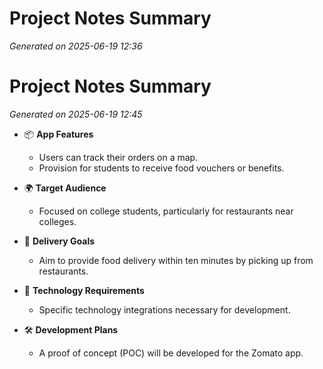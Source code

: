 # Project Notes Summary

*Generated on 2025-06-19 12:36*

# Project Notes Summary

*Generated on 2025-06-19 12:45*

- 📦 **App Features**
  - Users can track their orders on a map.
  - Provision for students to receive food vouchers or benefits.

- 🌍 **Target Audience**
  - Focused on college students, particularly for restaurants near colleges.

- 🚀 **Delivery Goals**
  - Aim to provide food delivery within ten minutes by picking up from restaurants.

- 🔄 **Technology Requirements**
  - Specific technology integrations necessary for development.

- 🛠️ **Development Plans**
  - A proof of concept (POC) will be developed for the Zomato app.